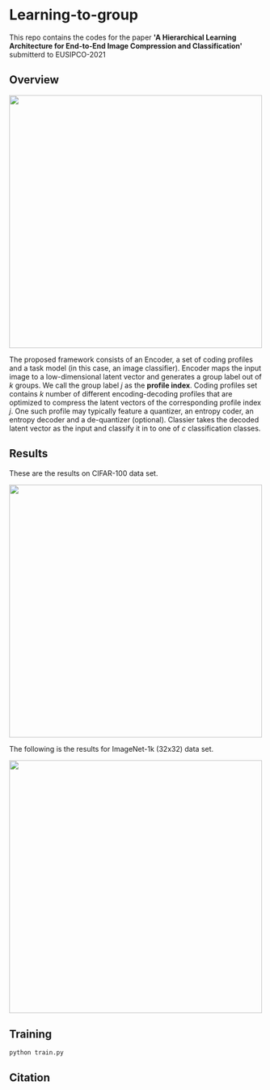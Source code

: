 # Learning-to-group
This repo contains the codes for the paper **'A Hierarchical Learning Architecture for End-to-End Image Compression and Classification'** submitterd to EUSIPCO-2021

## Overview
<img src="https://github.com/chamain/Learning-to-group/blob/main/images/groupMain2.png" width="500">

The proposed framework consists of an Encoder, a set of coding profiles and a task model (in this case, an image classifier). Encoder maps the input image  to a low-dimensional latent vector and generates a group label out of *k* groups. We call the group label *j* as the **profile index**. Coding profiles set contains *k* number of different encoding-decoding profiles that are optimized to compress the latent vectors of the corresponding profile index *j*. One such profile may typically feature a quantizer, an entropy coder, an entropy decoder and a de-quantizer (optional). Classier takes the decoded latent vector as the input and classify it in to one of *c* classification classes.

## Results
These are the results on CIFAR-100 data set.

<img src="https://github.com/chamain/Learning-to-group/blob/main/images/cifar100Uniformd12.png" width="500">

The following is the results for ImageNet-1k (32x32) data set.

<img src="https://github.com/chamain/Learning-to-group/blob/main/images/imageNetAcc5Uniform.png" width="500">

## Training
```
python train.py
```
## Citation
